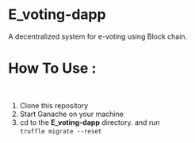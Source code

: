 # E_voting-dapp
A decentralized system for e-voting using Block chain.

<h1>How To Use :</h2><br>
<ol>
  <li>Clone this repository</li>
  <li>Start Ganache on your machine</li>
  <li>cd to the <strong>E_voting-dapp</strong> directory. and run <br> <code>truffle migrate --reset</code></li>
  
</ol>
